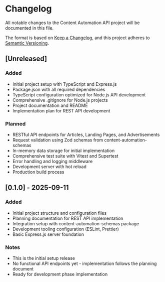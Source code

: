 # Changelog

All notable changes to the Content Automation API project will be documented in this file.

The format is based on [Keep a Changelog](https://keepachangelog.com/en/1.0.0/),
and this project adheres to [Semantic Versioning](https://semver.org/spec/v2.0.0.html).

## [Unreleased]

### Added
- Initial project setup with TypeScript and Express.js
- Package.json with all required dependencies
- TypeScript configuration optimized for Node.js API development
- Comprehensive .gitignore for Node.js projects
- Project documentation and README
- Implementation plan for REST API development

### Planned
- RESTful API endpoints for Articles, Landing Pages, and Advertisements
- Request validation using Zod schemas from content-automation-schemas
- In-memory data storage for initial implementation
- Comprehensive test suite with Vitest and Supertest
- Error handling and logging middleware
- Development server with hot reload
- Production build process

## [0.1.0] - 2025-09-11

### Added
- Initial project structure and configuration files
- Planning documentation for REST API implementation
- Integration setup with content-automation-schemas package
- Development tooling configuration (ESLint, Prettier)
- Basic Express.js server foundation

### Notes
- This is the initial setup release
- No functional API endpoints yet - implementation follows the planning document
- Ready for development phase implementation

